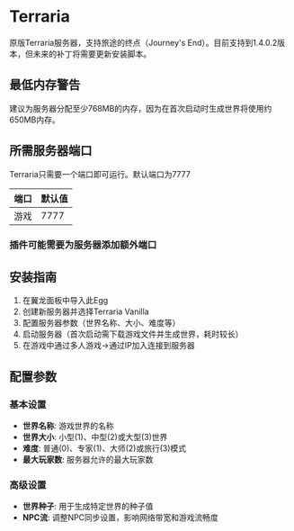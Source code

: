 # Terraria

原版Terraria服务器，支持旅途的终点（Journey's End）。目前支持到1.4.0.2版本，但未来的补丁将需要更新安装脚本。

## 最低内存警告

建议为服务器分配至少768MB的内存，因为在首次启动时生成世界将使用约650MB内存。

## 所需服务器端口

Terraria只需要一个端口即可运行。默认端口为7777

| 端口    | 默认值 |
|---------|---------|
| 游戏    | 7777    |

### 插件可能需要为服务器添加额外端口

## 安装指南

1. 在翼龙面板中导入此Egg
2. 创建新服务器并选择Terraria Vanilla
3. 配置服务器参数（世界名称、大小、难度等）
4. 启动服务器（首次启动需下载游戏文件并生成世界，耗时较长）
5. 在游戏中通过多人游戏→通过IP加入连接到服务器

## 配置参数

### 基本设置
- **世界名称**: 游戏世界的名称
- **世界大小**: 小型(1)、中型(2)或大型(3)世界
- **难度**: 普通(0)、专家(1)、大师(2)或旅行(3)模式
- **最大玩家数**: 服务器允许的最大玩家数

### 高级设置
- **世界种子**: 用于生成特定世界的种子值
- **NPC流**: 调整NPC同步设置，影响网络带宽和游戏流畅度 